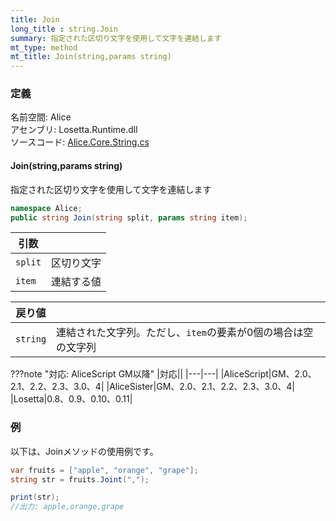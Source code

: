```yaml
---
title: Join
long_title : string.Join
summary: 指定された区切り文字を使用して文字を連結します
mt_type: method
mt_title: Join(string,params string)
---
```


### 定義
名前空間: Alice<br/>
アセンブリ: Losetta.Runtime.dll<br/>
ソースコード: [Alice.Core.String.cs](https://github.com/WSOFT-Project/Losetta/blob/master/Losetta.Runtime/Core/Extension/Alice.Core.String.cs)

#### Join(string,params string)

指定された区切り文字を使用して文字を連結します

```cs title="AliceScript"
namespace Alice;
public string Join(string split, params string item);
```

|引数| |
|-|-|
|`split`|区切り文字|
|`item`|連結する値|

|戻り値| |
|-|-|
|`string`|連結された文字列。ただし、`item`の要素が0個の場合は空の文字列|

???note "対応: AliceScript GM以降"
    |対応||
    |---|---|
    |AliceScript|GM、2.0、2.1、2.2、2.3、3.0、4|
    |AliceSister|GM、2.0、2.1、2.2、2.3、3.0、4|
    |Losetta|0.8、0.9、0.10、0.11|

### 例
以下は、Joinメソッドの使用例です。

```cs title="AliceScript"
var fruits = ["apple", "orange", "grape"];
string str = fruits.Joint(",");

print(str);
//出力: apple,orange,grape
```
